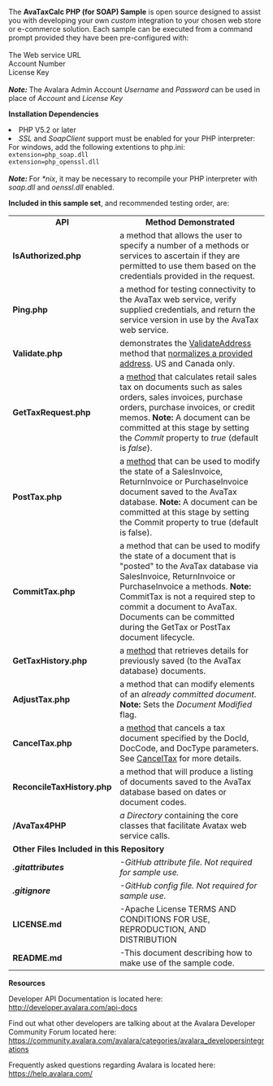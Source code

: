 The <strong>AvaTaxCalc PHP (for SOAP) Sample</strong> is open source designed to assist you with developing your own <em>custom</em> integration to your chosen web store or e-commerce solution. Each sample can be executed from a command prompt provided they have been pre-configured with:<br /><br />
The Web service URL<br />
Account Number<br />
License Key<br />
<br />
<em><strong>Note: </strong></em>The Avalara Admin Account <em>Username</em> and <em>Password</em> can be used in place of <em>Account</em> and <em>License Key</em>
</p>
<p><strong>Installation Dependencies</strong></p>
<li>PHP V5.2 or later</li>
<li><em>SSL</em> and <em>SoapClient</em> support must be enabled for your PHP interpreter: </li>
For windows, add the following extentions to php.ini: <br />
<span class="cmeta"><code>extension=php_soap.dll</code><br />
<code>extension=php_openssl.dll</code></span><code> </code> <br />
<br />
<em><strong>Note: </strong></em>For <em>*nix</em>, it may be necessary to recompile your PHP interpreter with <em>soap.dll</em> and <em>oenssl.dll</em> enabled.
<p><strong>Included in this sample set</strong>, and recommended testing order, are:</p>
<table width="1000" border="0" cellspacing="0" cellpadding="0">
  <tr>
    <td width="172"><div align="center"><strong>API</strong></div></td>
    <td width="828"><div align="center"><strong>Method Demonstrated</strong></div></td>
  </tr>
  <tr>
    <td><strong>IsAuthorized.php</strong></td>
    <td> a method that allows the user to specify a number of a methods or services to ascertain  if they are permitted to use them based on the credentials  provided in the request.</td>
  </tr>
  <tr>
    <td><strong>Ping.php</strong></td>
    <td> a method for testing connectivity to the AvaTax web service, verify  supplied credentials, and return the service version in use by the AvaTax web service. </td>
  </tr>
  <tr>
    <td><strong>Validate.php</strong></td>
    <td>demonstrates the <a href="http://developer.avalara.com/api-docs/avalara-avatax-api-reference#cat-Validate" target="_blank">ValidateAddress</a> method that <a href="http://developer.avalara.com/api-docs/api-reference/address-validation">normalizes a provided address</a>. US and Canada only.</td>
  </tr>
  <tr>
    <td><strong>GetTaxRequest.php </strong></td>
    <td>a <a href="http://developer.avalara.com/api-docs/avalara-avatax-api-reference#cat-GetTax" target="_blank">method</a> that calculates retail sales tax on documents such as sales orders, sales invoices, purchase orders, purchase invoices, or credit memos.<strong> Note:</strong> A document can be committed at this stage by setting the <em>Commit</em> property to <em>true</em> (default is <em>false</em>).</td>
  </tr>
  <tr>
    <td><strong>PostTax.php</strong></td>
    <td> a <a href="http://developer.avalara.com/api-docs/avalara-avatax-api-reference#cat-PostTax" target="_blank">method</a> that can be used to modify the state of a SalesInvoice, ReturnInvoice or PurchaseInvoice document saved to the AvaTax database. <strong>Note:</strong> A document can be committed at this stage by setting the Commit property to true (default is false).</td>
  </tr>
  <tr>
    <td><strong>CommitTax.php</strong></td>
    <td>a method that can be used to modify the state of a document that is &quot;posted&quot; to the AvaTax database via SalesInvoice, ReturnInvoice or PurchaseInvoice a methods. <strong>Note:</strong> CommitTax is not a required step to commit a document to AvaTax. Documents can  be committed during the GetTax or PostTax document lifecycle. </td>
  </tr>
  <tr>
    <td><strong>GetTaxHistory.php</strong></td>
    <td>a <a href="http://developer.avalara.com/api-docs/avalara-avatax-api-reference#cat-GetTaxHistory" target="_blank">method</a> that retrieves  details for previously saved (to the AvaTax database) documents.</td>
  </tr>
  <tr>
    <td><strong>AdjustTax.php</strong></td>
    <td>a method that can modify elements of an <em>already committed document</em>. <strong>Note:</strong> Sets the <em>Document Modified</em> flag.</td>
  </tr>
  <tr>
    <td><strong>CancelTax.php</strong></td>
    <td>a <a href="http://developer.avalara.com/api-docs/avalara-avatax-api-reference#cat-CancelTax" target="_blank">method</a> that cancels a tax document specified by the DocId, DocCode, and DocType parameters. See&nbsp;<a href="http://developer.avalara.com/api-docs/avalara-avatax-api-reference#cat-CancelTax" target="_blank">CancelTax</a>&nbsp;for more details.</td>
  </tr>
  <tr>
    <td><strong>ReconcileTaxHistory.php</strong></td>
    <td>a method that will produce a listing of documents saved to the AvaTax database based on dates or document codes.</td>
  </tr>
  <tr>
    <td><strong>/AvaTax4PHP</strong></td>
    <td><em>a Directory</em> containing the core classes that facilitate Avatax web service calls.</td>
  </tr>
  <tr>
    <td colspan="2"><strong>Other Files Included in this Repository</strong></td>
  </tr>
  <tr>
    <td><strong><em>.gitattributes</em></strong></td>
    <td><em>-GitHub attribute file. Not required for sample use.</em></td>
  </tr>
  <tr>
    <td><strong><em>.gitignore</em></strong></td>
    <td><em>-GitHub config file. Not required for sample use.</em></td>
  </tr>
  <tr>
    <td><strong>LICENSE.md</strong></td>
    <td>-Apache License TERMS AND CONDITIONS FOR USE, REPRODUCTION, AND DISTRIBUTION</td>
  </tr>
  <tr>
    <td><strong>README.md</strong></td>
    <td>-This document describing how to make use of the sample code.</td>
  </tr>
</table>
<p><strong>Resources</strong><br />
</p>
<p>Developer API Documentation is located here: <a href="http://developer.avalara.com/api-docs" target="_blank">http://developer.avalara.com/api-docs</a></p>
<p>Find out what other developers are talking about at the Avalara Developer Community Forum located here: <a href="https://community.avalara.com/avalara/categories/avalara_developersintegrations" target="_blank">https://community.avalara.com/avalara/categories/avalara_developersintegrations</a></p>
<p>Frequently asked questions regarding Avalara is located here: <a href="https://help.avalara.com/" target="_blank">https://help.avalara.com/</a></p>
